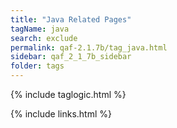 ```yaml
---
title: "Java Related Pages"
tagName: java
search: exclude
permalink: qaf-2.1.7b/tag_java.html
sidebar: qaf_2_1_7b_sidebar
folder: tags
---
```

{% include taglogic.html %}

{% include links.html %}
